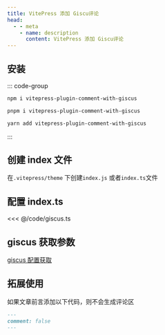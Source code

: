 ```yaml
---
title: VitePress 添加 Giscu评论
head:
  - - meta
    - name: description
      content: VitePress 添加 Giscu评论
---
```


## 安装

::: code-group

```sh [npm]
npm i vitepress-plugin-comment-with-giscus
```

```sh [pnpm]
pnpm i vitepress-plugin-comment-with-giscus
```

```sh [yarn]
yarn add vitepress-plugin-comment-with-giscus
```

:::

## 创建 index 文件

在`.vitepress/theme` 下创建`index.js` 或者`index.ts`文件

## 配置 index.ts

<<< @/code/giscus.ts

## giscus 获取参数

[giscus 配置获取](https://giscus.app/zh-CN)

## 拓展使用

如果文章前言添加以下代码，则不会生成评论区

```md
---
comment: false
---
```
